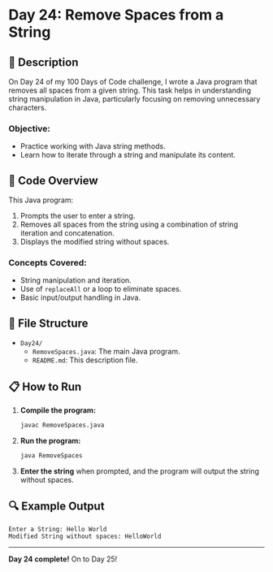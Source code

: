# Day 24: Remove Spaces from a String

## 📝 Description

On Day 24 of my 100 Days of Code challenge, I wrote a Java program that removes all spaces from a given string. This task helps in understanding string manipulation in Java, particularly focusing on removing unnecessary characters.

### **Objective:**
- Practice working with Java string methods.
- Learn how to iterate through a string and manipulate its content.

## 🚀 Code Overview

This Java program:
1. Prompts the user to enter a string.
2. Removes all spaces from the string using a combination of string iteration and concatenation.
3. Displays the modified string without spaces.

### **Concepts Covered:**
- String manipulation and iteration.
- Use of `replaceAll` or a loop to eliminate spaces.
- Basic input/output handling in Java.

## 📂 File Structure
- `Day24/`
  - `RemoveSpaces.java`: The main Java program.
  - `README.md`: This description file.

## 📋 How to Run
1. **Compile the program:**
   ```bash
   javac RemoveSpaces.java
   ```
2. **Run the program:**
   ```bash
   java RemoveSpaces
   ```
3. **Enter the string** when prompted, and the program will output the string without spaces.

## 🔍 Example Output

```plaintext
Enter a String: Hello World
Modified String without spaces: HelloWorld
```

---

**Day 24 complete!** On to Day 25!
